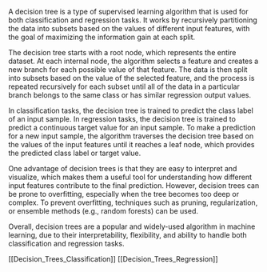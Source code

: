A decision tree is a type of supervised learning algorithm that is used for both classification and regression tasks. It works by recursively partitioning the data into subsets based on the values of different input features, with the goal of maximizing the information gain at each split.

The decision tree starts with a root node, which represents the entire dataset. At each internal node, the algorithm selects a feature and creates a new branch for each possible value of that feature. The data is then split into subsets based on the value of the selected feature, and the process is repeated recursively for each subset until all of the data in a particular branch belongs to the same class or has similar regression output values.

In classification tasks, the decision tree is trained to predict the class label of an input sample. In regression tasks, the decision tree is trained to predict a continuous target value for an input sample. To make a prediction for a new input sample, the algorithm traverses the decision tree based on the values of the input features until it reaches a leaf node, which provides the predicted class label or target value.

One advantage of decision trees is that they are easy to interpret and visualize, which makes them a useful tool for understanding how different input features contribute to the final prediction. However, decision trees can be prone to overfitting, especially when the tree becomes too deep or complex. To prevent overfitting, techniques such as pruning, regularization, or ensemble methods (e.g., random forests) can be used.

Overall, decision trees are a popular and widely-used algorithm in machine learning, due to their interpretability, flexibility, and ability to handle both classification and regression tasks.

[[Decision_Trees_Classification]]
[[Decision_Trees_Regression]]